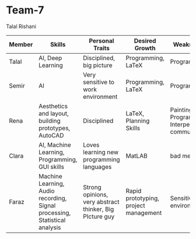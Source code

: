# Team-7
Talal Rishani

Member | Skills | Personal Traits | Desired Growth | Weaknesses
 --- | --- | --- | --- | ---
 Talal | AI, Deep Learning | Disciplined, big picture | Programming, LaTeX | Programming
 Semir | AI | Very sensitive to work environment | Programming, LaTeX | Programming
 Rena | Aesthetics and layout, building prototypes, AutoCAD | Disciplined | LaTeX, Planning Skills | Painting, Programming, Interpersonal communication
 Clara | AI, Machine Learning, Programming, GUI skills | Loves learning new programming languages | MatLAB | bad memory
 Faraz | Machine Learning, Audio recording, Signal processing, Statistical analysis | Strong opinions, very abstract thinker, Big PIcture guy | Rapid prototyping, project management | Sensitive to environments
